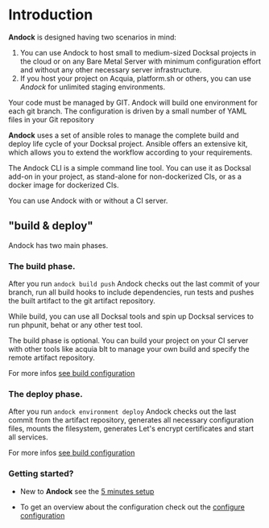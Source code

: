 # Introduction

<b>Andock</b> is designed having two scenarios in mind:

1. You can use Andock to host small to medium-sized Docksal projects in the cloud or on any Bare Metal Server with minimum configuration effort and without any other necessary server infrastructure. 
2. If you host your project on Acquia, platform.sh or others, you can use *Andock* for unlimited staging environments.

Your code must be managed by GIT. Andock will build one environment for each git branch. The configuration is driven by a small number of YAML files in your Git repository

<b>Andock</b> uses a set of ansible roles to manage the complete build and deploy life cycle of your Docksal project. Ansible offers an extensive kit, which allows you to extend the workflow according to your requirements. 

The Andock CLI is a simple command line tool. You can use it as Docksal add-on in your project, as stand-alone for non-dockerized CIs, or as a docker image for dockerized CIs. 

You can use Andock with or without a CI server.

## "build &amp; deploy"
Andock has two main phases.

### The build phase.
After you run `andock build push` Andock checks out the last commit of your branch, run all build hooks to include dependencies, run tests and pushes the built artifact to the git artifact repository.

While build, you can use all Docksal tools and spin up Docksal services to run phpunit, behat or any other test tool.

The build phase is optional. You can build your project on your CI server with other tools like acquia blt to manage your own build and specify the remote artifact repository.

For more infos [see build configuration](../configuration/build.md)

### The deploy phase.
After you run `andock environment deploy` Andock checks out the last commit from the artifact repository, generates all necessary configuration files, mounts the filesystem, generates Let's encrypt certificates and start all services.
 
For more infos [see build configuration](../configuration/environment.md)
### Getting started?
* New to <b>Andock</b>   see the [5 minutes setup](../getting-started/docksal.md)

* To get an overview about the configuration check out the 
[configure configuration](../configuration/andock.md) 


